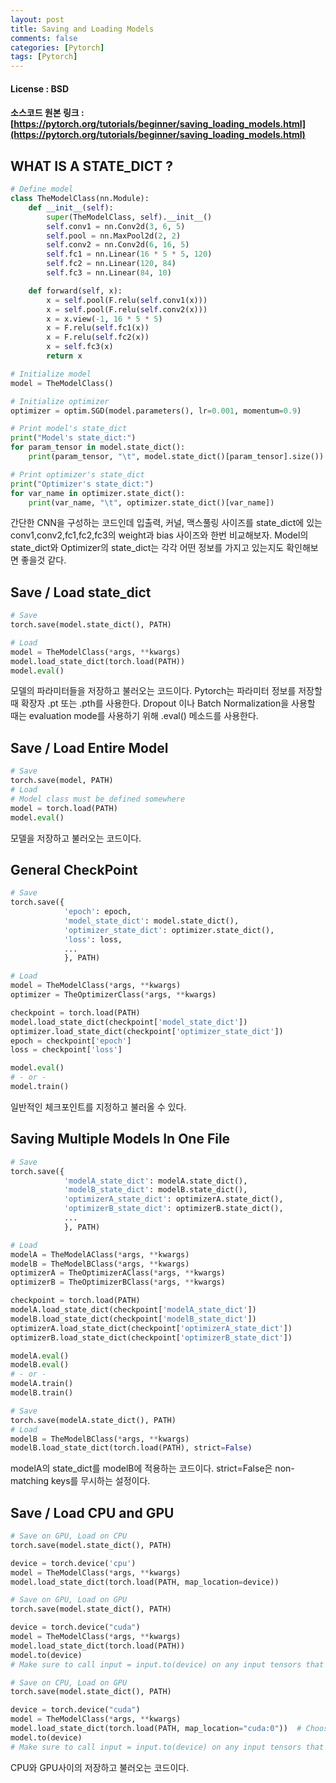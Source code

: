 ```yaml
---
layout: post
title: Saving and Loading Models
comments: false
categories: [Pytorch]
tags: [Pytorch]
---
```

#### License : BSD
#### 소스코드 원본 링크 :  [https://pytorch.org/tutorials/beginner/saving_loading_models.html](https://pytorch.org/tutorials/beginner/saving_loading_models.html)

## WHAT IS A STATE_DICT ?
```python
# Define model
class TheModelClass(nn.Module):
    def __init__(self):
        super(TheModelClass, self).__init__()
        self.conv1 = nn.Conv2d(3, 6, 5)
        self.pool = nn.MaxPool2d(2, 2)
        self.conv2 = nn.Conv2d(6, 16, 5)
        self.fc1 = nn.Linear(16 * 5 * 5, 120)
        self.fc2 = nn.Linear(120, 84)
        self.fc3 = nn.Linear(84, 10)

    def forward(self, x):
        x = self.pool(F.relu(self.conv1(x)))
        x = self.pool(F.relu(self.conv2(x)))
        x = x.view(-1, 16 * 5 * 5)
        x = F.relu(self.fc1(x))
        x = F.relu(self.fc2(x))
        x = self.fc3(x)
        return x

# Initialize model
model = TheModelClass()

# Initialize optimizer
optimizer = optim.SGD(model.parameters(), lr=0.001, momentum=0.9)

# Print model's state_dict
print("Model's state_dict:")
for param_tensor in model.state_dict():
    print(param_tensor, "\t", model.state_dict()[param_tensor].size())

# Print optimizer's state_dict
print("Optimizer's state_dict:")
for var_name in optimizer.state_dict():
    print(var_name, "\t", optimizer.state_dict()[var_name])
```
간단한 CNN을 구성하는 코드인데 입출력, 커널, 맥스풀링 사이즈를 state_dict에 있는 conv1,conv2,fc1,fc2,fc3의 weight과 bias 사이즈와 한번 비교해보자. Model의 state_dict와 Optimizer의 state_dict는 각각 어떤 정보를 가지고 있는지도 확인해보면 좋을것 같다.

## Save / Load state_dict
```python
# Save
torch.save(model.state_dict(), PATH)

# Load
model = TheModelClass(*args, **kwargs)
model.load_state_dict(torch.load(PATH))
model.eval()
```
모델의 파라미터들을 저장하고 불러오는 코드이다. Pytorch는 파라미터 정보를 저장할 때 확장자 .pt 또는 .pth를 사용한다. 
Dropout 이나 Batch Normalization을 사용할 때는 evaluation mode를 사용하기 위해 .eval() 메소드를 사용한다.
## Save / Load Entire Model
```python
# Save
torch.save(model, PATH)
# Load
# Model class must be defined somewhere
model = torch.load(PATH)
model.eval()
```
모델을 저장하고 불러오는 코드이다.
## General CheckPoint
```python
# Save
torch.save({
            'epoch': epoch,
            'model_state_dict': model.state_dict(),
            'optimizer_state_dict': optimizer.state_dict(),
            'loss': loss,
            ...
            }, PATH)

```
```python
# Load
model = TheModelClass(*args, **kwargs)
optimizer = TheOptimizerClass(*args, **kwargs)

checkpoint = torch.load(PATH)
model.load_state_dict(checkpoint['model_state_dict'])
optimizer.load_state_dict(checkpoint['optimizer_state_dict'])
epoch = checkpoint['epoch']
loss = checkpoint['loss']

model.eval()
# - or -
model.train()
```
일반적인 체크포인트를 지정하고 불러올 수 있다.
## Saving Multiple Models In One File
```python
# Save
torch.save({
            'modelA_state_dict': modelA.state_dict(),
            'modelB_state_dict': modelB.state_dict(),
            'optimizerA_state_dict': optimizerA.state_dict(),
            'optimizerB_state_dict': optimizerB.state_dict(),
            ...
            }, PATH)
```
```python
# Load
modelA = TheModelAClass(*args, **kwargs)
modelB = TheModelBClass(*args, **kwargs)
optimizerA = TheOptimizerAClass(*args, **kwargs)
optimizerB = TheOptimizerBClass(*args, **kwargs)

checkpoint = torch.load(PATH)
modelA.load_state_dict(checkpoint['modelA_state_dict'])
modelB.load_state_dict(checkpoint['modelB_state_dict'])
optimizerA.load_state_dict(checkpoint['optimizerA_state_dict'])
optimizerB.load_state_dict(checkpoint['optimizerB_state_dict'])

modelA.eval()
modelB.eval()
# - or -
modelA.train()
modelB.train()
```
```python
# Save
torch.save(modelA.state_dict(), PATH)
# Load
modelB = TheModelBClass(*args, **kwargs)
modelB.load_state_dict(torch.load(PATH), strict=False)
```
modelA의 state_dict를 modelB에 적용하는 코드이다. strict=False은 non-matching keys를 무시하는 설정이다.
## Save / Load CPU and GPU 
```python
# Save on GPU, Load on CPU
torch.save(model.state_dict(), PATH)

device = torch.device('cpu')
model = TheModelClass(*args, **kwargs)
model.load_state_dict(torch.load(PATH, map_location=device))

# Save on GPU, Load on GPU
torch.save(model.state_dict(), PATH)

device = torch.device("cuda")
model = TheModelClass(*args, **kwargs)
model.load_state_dict(torch.load(PATH))
model.to(device)
# Make sure to call input = input.to(device) on any input tensors that you feed to the model

# Save on CPU, Load on GPU
torch.save(model.state_dict(), PATH)

device = torch.device("cuda")
model = TheModelClass(*args, **kwargs)
model.load_state_dict(torch.load(PATH, map_location="cuda:0"))  # Choose whatever GPU device number you want
model.to(device)
# Make sure to call input = input.to(device) on any input tensors that you feed to the model
```
CPU와 GPU사이의 저장하고 불러오는 코드이다.

<br><br>

